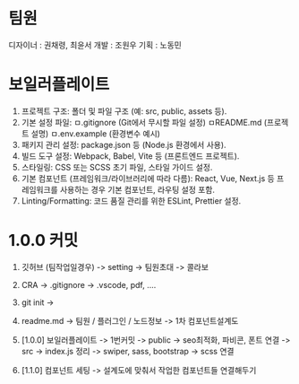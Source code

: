 # 팀원
디자이너 : 권채령, 최윤서
개발 : 조원우
기획 : 노동민


# 보일러플레이트
1. 프로젝트 구조: 폴더 및 파일 구조 (예: src, public, assets 등).
2. 기본 설정 파일:
ㅁ.gitignore (Git에서 무시할 파일 설정)
ㅁREADME.md (프로젝트 설명)
ㅁ.env.example (환경변수 예시)
3. 패키지 관리 설정: package.json 등 (Node.js 환경에서 사용).
4. 빌드 도구 설정: Webpack, Babel, Vite 등 (프론트엔드 프로젝트).
5. 스타일링: CSS 또는 SCSS 초기 파일, 스타일 가이드 설정.
6. 기본 컴포넌트 (프레임워크/라이브러리에 따라 다름): React, Vue, Next.js 등 프레임워크를 사용하는 경우 기본 컴포넌트, 라우팅 설정 포함.
7. Linting/Formatting: 코드 품질 관리를 위한 ESLint, Prettier 설정.

# 1.0.0 커밋
1. 깃허브  (팀작업일경우) -> setting -> 팀원초대 -> 콜라보
2. CRA -> .gitignore -> .vscode, pdf, .... 
3. git init  -> 
4. readme.md  -> 팀원 / 플러그인 / 노드정보 -> 1차 컴포넌트설계도
5. [1.0.0] 보일러플레이트 -> 1번커밋
   -> public -> seo최적화, 파비콘, 폰트 연결
   -> src  -> index.js 정리 
   -> swiper, sass, bootstrap
   -> scss 연결

6. [1.1.0] 컴포넌트 세팅 -> 설계도에 맞춰서 작업한 컴포넌트들 연결해두기